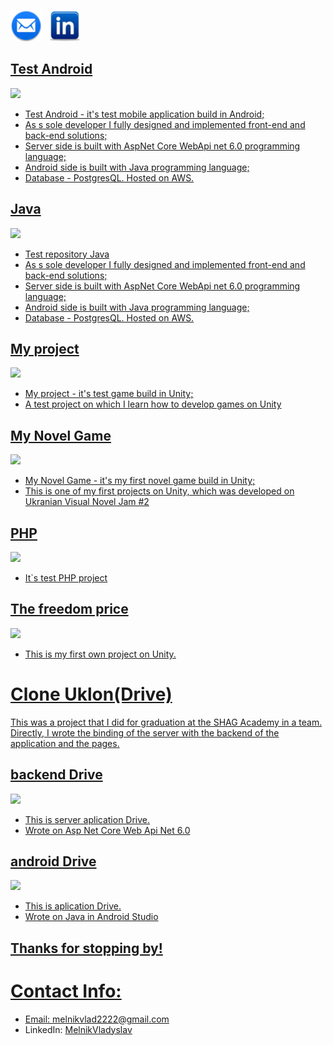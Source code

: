 <a href="mailto:melnikvlad2222@gmail.comm"><img src="https://github.com/MelnikVladyslav/images/blob/main/img1.jpg" wight = 50px height = 50px></a>&nbsp;&nbsp;&nbsp;<a href="www.linkedin.com/in/владислав-мельник-131057294" target="_blank"><img src="https://github.com/MelnikVladyslav/images/blob/main/img.jpg" wight = 50px height = 50px></a>

## [Test Android]([https://github.com/MelnikVladyslav/Android])
<p align="left"> <a href="https://github.com/MelnikVladyslav/Android/tree/main" download><img src="https://user-images.githubusercontent.com/33416429/92813512-27f0bb80-f376-11ea-8562-ee2b3e416aec.png" width="170" > 
</p>

* Test Android - it's test mobile application build in Android;
* As s sole developer I fully designed and implemented front-end and back-end solutions;
* Server side is built with AspNet Core WebApi net 6.0 programming language;
* Android side is built with Java programming language;
* Database - PostgresQL. Hosted on AWS.

## [Java]([https://github.com/MelnikVladyslav/Java/tree/main])
<p align="left"> <a href="https://github.com/MelnikVladyslav/Java/tree/main" download><img src="https://user-images.githubusercontent.com/33416429/92813512-27f0bb80-f376-11ea-8562-ee2b3e416aec.png" width="170" > 
</p>

* Test repository Java
* As s sole developer I fully designed and implemented front-end and back-end solutions;
* Server side is built with AspNet Core WebApi net 6.0 programming language;
* Android side is built with Java programming language;
* Database - PostgresQL. Hosted on AWS.

## [My project]([https://github.com/MelnikVladyslav/MyProject])
<p align="left"> <a href="https://github.com/MelnikVladyslav/MyProject" download><img src="https://user-images.githubusercontent.com/33416429/92813512-27f0bb80-f376-11ea-8562-ee2b3e416aec.png" width="170" > 
</p>

* My project - it's test game build in Unity;
* A test project on which I learn how to develop games on Unity

## [My Novel Game]([https://github.com/MelnikVladyslav/NovelJam]) 
<p align="left"> <a href="https://github.com/MelnikVladyslav/NovelJam" download><img src="https://user-images.githubusercontent.com/33416429/92813512-27f0bb80-f376-11ea-8562-ee2b3e416aec.png" width="170" > 
</p>

* My Novel Game - it's my first novel game build in Unity;
* This is one of my first projects on Unity, which was developed on Ukranian Visual Novel Jam #2

## [PHP]([https://github.com/MelnikVladyslav/PHP]) 
<p align="left"> <a href="https://github.com/MelnikVladyslav/PHP" download><img src="https://user-images.githubusercontent.com/33416429/92813512-27f0bb80-f376-11ea-8562-ee2b3e416aec.png" width="170" > 
</p>

* It`s test PHP project

## [The freedom price]([https://github.com/MelnikVladyslav/The_freedom_price])
<p align="left"> <a href="https://github.com/MelnikVladyslav/The_freedom_price" download><img src="https://user-images.githubusercontent.com/33416429/92813512-27f0bb80-f376-11ea-8562-ee2b3e416aec.png" width="170" > 
</p>

* This is my first own project on Unity.

# Clone Uklon(Drive)
<p align="left"> This was a project that I did for graduation at the SHAG Academy in a team. Directly, I wrote the binding of the server with the backend of the application and the pages. </p>

## [backend Drive]([https://github.com/MelnikVladyslav/uklon-backend]) 
<p align="left"> <a href="https://github.com/MelnikVladyslav/uklon-backend" download><img src="https://user-images.githubusercontent.com/33416429/92813512-27f0bb80-f376-11ea-8562-ee2b3e416aec.png" width="170" > 
</p>

* This is server aplication Drive.
* Wrote on Asp Net Core Web Api Net 6.0

## [android Drive]([https://github.com/MelnikVladyslav/uklon-android]) 
<p align="left"> <a href="https://github.com/MelnikVladyslav/uklon-android" download><img src="https://user-images.githubusercontent.com/33416429/92813512-27f0bb80-f376-11ea-8562-ee2b3e416aec.png" width="170" > 
</p>

* This is aplication Drive.
* Wrote on Java in Android Studio 

## Thanks for stopping by!

# Contact Info:

- Email: melnikvlad2222@gmail.com
- LinkedIn: [MelnikVladyslav](www.linkedin.com/in/владислав-мельник-131057294)
